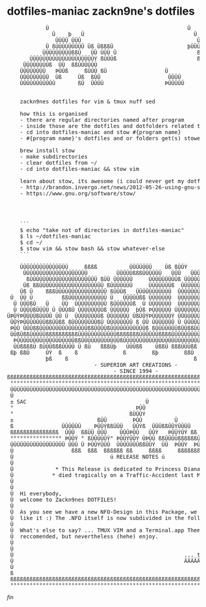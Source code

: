 dotfiles-maniac zackn9ne's dotfiles
===============
<pre>
            Ü                                           Ü           Ü
              Ü    þ   Ü                                  Ü   Ü    Û
               ÛÛÜÜ ÜÜÛ                                    ÛÛÛÜÜ ÜÛÝþ
            Ü ßÜÛÛÛÛÛÛÜÜ Üß ÜßßßÜ                       þÜÜÜÛÛÛÛÛÛÛÛÜ
           ÜÜÜÜÜÜÜÜÜßßÛ   ÜÛ ÜÛÜ Û                         ßÛÛÛÛÛÛÛÛßß ß
       ÜÜÛÛÛÛÛÛÛÛÛÛÛÛÛÜÜÜÛÛÝ ßÛÛÛß                         ß  ÛÛÛßÜ
     ÜÛÛÛÛÛÛÛß  ÜÜ  ßßÛÛÛÛÛÛ                                 ÞÝ ßÜ ß
    ÜÛÛÛÛÛÛÛ   ÞÛÛß     ßÛÛÛ ßÜ                  Ü           þ
    ÛÛÛÛÛÛÛÛÜ  Üß     Üß  ßÛÛ                     ÛÛÜÜ
    ÛÛÛÛÛÛÛÛÛÛÜ       ßÜ  ÜÛÛÜ                   ÞÛÛÛÛÛ


    zackn9nes dotfiles for vim & tmux nuff sed

    how this is organised
    - there are regular directories named after program
    - inside those are the dotfiles and dotfolders related to program
    - cd into dotfiles-maniac and stow #{program name}
    - #{program name}'s dotfiles and or folders get(s) stowed into their proper places: $HOME

    brew install stow
    - make subdirectories
    - clear dotfiles from ~/
    - cd into dotfiles-maniac && stow vim

    learn about stow, its awesome (i could never get my dotfiles ot symlink)
    - http://brandon.invergo.net/news/2012-05-26-using-gnu-stow-to-manage-your-dotfiles.html 
    - https://www.gnu.org/software/stow/




    ```
    $ echo "take not of directories in dotfiles-maniac"
    $ ls ~/dotfiles-maniac 
    $ cd ~/
    $ stow vim && stow bash && stow whatever-else
    ```

    ÛÛÛÛÛÛÛÛÛÛÛÛÛÜÜ     ßßßß          ÜÜÜÜÜÜÜ    Ûß ßÛÛÝ     ÜÜÜÜÜÜÜ
     ÛÛÛÛÛÛÛÛÛÛÛÛÛÛÛÛÛÜÜÜ         ÜÛÛÛÛßßßÛÛÛÛÛÜ   ÜÛÛ   ÜÜÛÛÛßßßßÛÛÛÛÜÜ
      ßÛÛÛÛÛÛÛÛÛÛÛÛÛÛÛÛÛÛÛÛÜ ßÜÜ ÜÛÛÛÛÛ     ÛÛÛÛÛÛÜÛÛß ÜÛÛÛÛÛ      ÛÛÛÛÛÛÜ
     Üß ßßÛÛÛÛÛÛÛÛÛÛÛÛÛÛÛÛÛÛÛÜ ßÛÛÛÛÛÛÜ     ÛÛÛÛÛÛÛß  ÛÛÛÛÛÛ   ÜÛÛÛÜÛÛÛÛÛÛ
    Üß Ü    ßßßÛÛÛÛÛÛÛÛÛÛÛÛÛÛÛÜ ßÛÛÛß   ÜÜÜÛÛÛÛÛÛÛÛ  ÛÛÛÛÛÛÛ  ÛÛßÛÛÛÛÛÛÛÛß
 Ü  ÛÜ Ü         ßßÛÛÛÛÛÛÛÛÛÛÛÛ Ü   ÜÜÛÛÛßß ÛÛÛÛÛÛÛ  ÛÛÛÛÛÛÛ  Û   ßßßßßß     Üþ
  Û ÛÛÜßÛ   Ü    ÜÜ  ÛÛÛÛÛÛÛÛÛÛ ßÜÛÛÛÛÛß  Ü ÛÛÛÛÛÛÛ  ÛÛÛÛÛÛÛ Ü ß     ÜÛÛÜ Ü Û Ü
  Û ÛÛÛÜßÛÜÛÜ Ü ÛÛÛßÜ ÛÛÛÛÛÛÛÛß ÛÛÛÛÛÛ  þÛß ÞÛÛÛÛÛÛ ÜÛÛÛÛÛÛÛÛ ÛÜßþÜÝÛßÜ ÞÛ ÛÛÛ
ÜÞÛÝÞÛÛÛÜßÛÛÛÛ ÛÛ Ü  ÜÛÛÛÛÛÛÛß ÛÛÛÛÛÛÛ ÛßÜÛÝÞÛÛÛÛÛÛÝ ÛÛÛÛÛÛÛÛÜßßÛÛÛÜß ÜÛß Ü ÛÛÝ
 ÛÛÝÞÛÛÛÛÛÜÜßßÜÜßß ßÜÛÛÛÛÛÛÛßÜ ÛÛÛÛÛÛÛÜ ß ÛÛ ÛÛÛÛÛÛÛ Ü ÛÛÛÛÛÛÛÛÛÜÜÜÜÜÛÛÛßÜÛßÜÛ
 ÞÛÛ ÛÛÛßßÛÛÛÛÜÜÜÜÛÛÛÛÛÛÛßßÜÛÛÜßÛÛÛÛÛÛÛÛÛÛÛß ßÛÛÛÛÛÛÛßÜÜßßÛÛÛÛÛÛÛÛÛÛÛßß ÛßÜÛÛÝ
 ÜÛßÜßßÜÛÛÜÜßßßßßßßßßßÜÜÜÛÛÛÛÛÛÛÜÜßßßßßßßÜÜÛÛÛÜßßßßÜÜÛÛÛÛÛÜÜßßßßßßßÜÜÛÜßÜÛÛÛÛÛ
  ÞÛÛÛÛÛÛÛÛÛÛÛÛÛÛÛÛÛÛßßÛÛÛÛÛÛÛÛÛÛÛÛßÛÛÛÛÛÛÛÛÛÛÛÛÛÛÛÛÛÛÛÛÛÛÛÛÛÛÛÛÛÛÛÛÛÛÛÛÛÛÛÛÛÛ
  ÛÛßßßßÜ ßÛÛÛßßßÛÛÛÜ Ü ßÜ   ßßßÜþ   ÛÛÛßß    ÛßßÜ ßßßÛÛÛßß  ßßÛÛß  ßßÛÛß ÜßßÛÝ
 ßþ ßßÜ     ÛÝ  ß    ß              ß        ßþ        ßßÛ       ß     ß      ß
            þß    ß                                       ß        .Hetero/Sac.
                           - SUPERIOR ART CREATIONS -
                                 - SINCE 1994 -
ßßßßßßßßßßßßßßßßßßßßßßßßßßßßßßßßßßßßßßßßßßßßßßßßßßßßßßßßßßßßßßßßßßßßßßßßßßßßßß
 °°°°°°°°°°°°°°°°°°°°°°°°°°°°°°°°°°°°°°°°°°°°°°°°°°°°°°°°°°°°°°°°°°°°°°°°°°°°°°
 ÜÜÜÜÜÜÜÜÜÜÜÜÜÜÜÜÜÜÜÜÜÜÜÜÜÜÜÜÜÜÜÜÜÜÜÜÜÜÜÜÜÜÜÜÜÜÜÜÜÜÜÜÜÜÜÜÜÜÜÜÜÜÜÜÜÜÜÜÜÜÜÜÜÜÜÜÜÜ
 Ü                                                                            Ü
 ± SAC                                     Ü                                  ±
 °                                      ÞÛÛ                                   °
 °                                    ßÜÛÛÝ                                   °
 ±                          ßÜÜ        ÞÛÛ          Ü                     SAC ±
 ß               ÜÛÛÛÜÜ    ÞÛÛÝßßÜÜÜ   ÛÛÝß  ÜÜÜßßÛÛÝÛÛÜÜ                     ß
 ßßßßßßßßßßßßßßß  ÛÛÛ  ßßÜÜ ÛÛÛ    ÛÛÛÞÛÛ   ÛÛÝ   ÞÛÛÝÛÝ ßß ßßßßßßßßßßßßßßßßßßß
 °°°°°°°°°°°°°°°° ÞÛÛÝ ° ßÛÛÛÛÛÝ° ÞÛÛÝÛÛÝ ÜÞÛÛ ßßÜÜÛÛßßßßßßÛÛÛÝ°°°°°°°°°°°°°°°°
 ÜÜÜÜÜÜÜÜÜÜÜÜÜÜÜÜÜ ÛÛÛ Ü ÞÛÛÝÛÛÛ  ÛÛÛÛÛÛÛßßÛÛÝ  ÜÜ  ÞÛÛÝ  ÞÛÛÛ ÜÜÜÜÜÜÜÜÜÜÜÜÜÜÜÜ
 Ü                  ßßß  ßßß  ßßßßßß ßß     ßßßß     ßßßßßßßß                 Ü
 Û                              ú RELEASE NOTES ú                             Û
 Û                                                                            Û
 Û             * This Release is dedicated to Princess Diana who *            Û
 Û            * died tragically on a Traffic-Accident last Month. *           Û
 Û                                                                            Û
 Û                                                                            Û
 Û  Hi everybody,                                                             Û
 Û  welcome to Zackn9nes DOTFILES!                                            Û
 Û                                                                            Û
 Û  As you see we have a new NFO-Design in this Package, we hope you like     Û
 Û  like it :) The .NFO itself is now subdivided in the following Parts:      Û
 Û                                                                            Û
 Û  What's else to say? ... TMUX VIM and a Terminal.app Theme, Ubuntu font    Û
 Û  reccomended, but nevertheless (hehe) enjoy.                               Û
 Û                                                                            Û
 Û                                                                            Û
 Û                                                     ... the zackn9ne Team  Û
 Û                                                     ÄÄÄÄÄÄÄÄÄÄÄÄÄÄÄÄÄÄÄÄÄ  Û
 Û                                                                            Û
 ß                                                                            ß
 ßßßßßßßßßßßßßßßßßßßßßßßßßßßßßßßßßßßßßßßßßßßßßßßßßßßßßßßßßßßßßßßßßßßßßßßßßßßßßß
 °°°°°°°°°°°°°°°°°°°°°°°°°°°°°°°°°°°°°°°°°°°°°°°°°°°°°°°°°°°°°°°°°°°°°°°°°°°°°°
</pre>


*fin*
